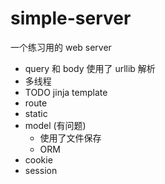 # simple-server
一个练习用的 web server

- query 和 body 使用了 urllib 解析
- 多线程
- TODO jinja template
- route
- static
- model (有问题)
    - 使用了文件保存
    - ORM 
- cookie
- session